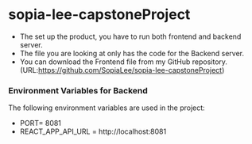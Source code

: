 # sopia-lee-capstoneProject

- The set up the product, you have to run both frontend and backend server.
- The file you are looking at only has the code for the Backend server.
- You can download the Frontend file from my GitHub repository. (URL:https://github.com/SopiaLee/sopia-lee-capstoneProject)

### Environment Variables for Backend

The following environment variables are used in the project:

- PORT= 8081
- REACT_APP_API_URL = http://localhost:8081
